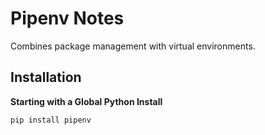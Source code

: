 # Pipenv Notes

Combines package management with virtual environments.


## Installation

**Starting with a Global Python Install**

```sh
pip install pipenv
```
